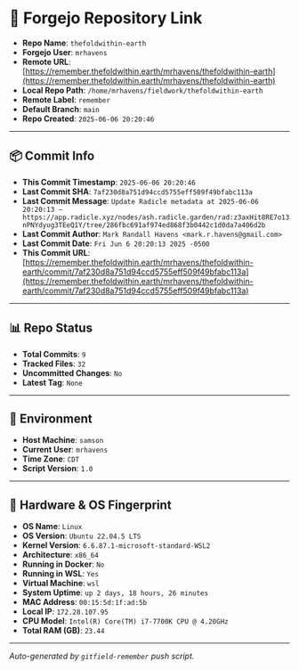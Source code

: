 # 🔗 Forgejo Repository Link

- **Repo Name**: `thefoldwithin-earth`
- **Forgejo User**: `mrhavens`
- **Remote URL**: [https://remember.thefoldwithin.earth/mrhavens/thefoldwithin-earth](https://remember.thefoldwithin.earth/mrhavens/thefoldwithin-earth)
- **Local Repo Path**: `/home/mrhavens/fieldwork/thefoldwithin-earth`
- **Remote Label**: `remember`
- **Default Branch**: `main`
- **Repo Created**: `2025-06-06 20:20:46`

---

## 📦 Commit Info

- **This Commit Timestamp**: `2025-06-06 20:20:46`
- **Last Commit SHA**: `7af230d8a751d94ccd5755eff509f49bfabc113a`
- **Last Commit Message**: `Update Radicle metadata at 2025-06-06 20:20:13 — https://app.radicle.xyz/nodes/ash.radicle.garden/rad:z3axHit8RE7o13nPNYdyug3TEeQ1Y/tree/286fbc691af974ed868f3b0442c1d0da7a406d2b`
- **Last Commit Author**: `Mark Randall Havens <mark.r.havens@gmail.com>`
- **Last Commit Date**: `Fri Jun 6 20:20:13 2025 -0500`
- **This Commit URL**: [https://remember.thefoldwithin.earth/mrhavens/thefoldwithin-earth/commit/7af230d8a751d94ccd5755eff509f49bfabc113a](https://remember.thefoldwithin.earth/mrhavens/thefoldwithin-earth/commit/7af230d8a751d94ccd5755eff509f49bfabc113a)

---

## 📊 Repo Status

- **Total Commits**: `9`
- **Tracked Files**: `32`
- **Uncommitted Changes**: `No`
- **Latest Tag**: `None`

---

## 🧭 Environment

- **Host Machine**: `samson`
- **Current User**: `mrhavens`
- **Time Zone**: `CDT`
- **Script Version**: `1.0`

---

## 🧬 Hardware & OS Fingerprint

- **OS Name**: `Linux`
- **OS Version**: `Ubuntu 22.04.5 LTS`
- **Kernel Version**: `6.6.87.1-microsoft-standard-WSL2`
- **Architecture**: `x86_64`
- **Running in Docker**: `No`
- **Running in WSL**: `Yes`
- **Virtual Machine**: `wsl`
- **System Uptime**: `up 2 days, 18 hours, 26 minutes`
- **MAC Address**: `00:15:5d:1f:ad:5b`
- **Local IP**: `172.28.107.95`
- **CPU Model**: `Intel(R) Core(TM) i7-7700K CPU @ 4.20GHz`
- **Total RAM (GB)**: `23.44`

---

_Auto-generated by `gitfield-remember` push script._

